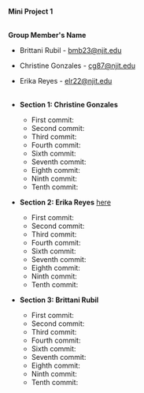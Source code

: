 **Mini Project 1**
<br><br>

**Group Member's Name**

- Brittani Rubil - bmb23@njit.edu
- Christine Gonzales - cg87@njit.edu
- Erika Reyes - elr22@njit.edu
<br><br>

- **Section 1: Christine Gonzales**
	- First commit:
	- Second commit:
	- Third commit:
	- Fourth commit:
	- Sixth commit:
	- Seventh commit:
	- Eighth commit:
	- Ninth commit:
	- Tenth commit: 
 
- **Section 2: Erika Reyes** [here](README.md)
	- First commit:
	- Second commit:
	- Third commit:
	- Fourth commit:
	- Sixth commit:
	- Seventh commit:
	- Eighth commit:
	- Ninth commit:
	- Tenth commit: 
 
- **Section 3: Brittani Rubil**
	- First commit:
	- Second commit:
	- Third commit:
	- Fourth commit:
	- Sixth commit:
	- Seventh commit:
	- Eighth commit:
	- Ninth commit:
	- Tenth commit: 
 


